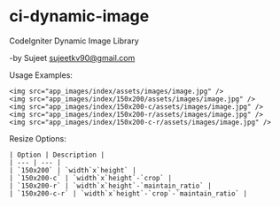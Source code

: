 # ci-dynamic-image
CodeIgniter Dynamic Image Library

-by Sujeet <sujeetkv90@gmail.com>

Usage Examples:

	<img src="app_images/index/assets/images/image.jpg" />
    <img src="app_images/index/150x200/assets/images/image.jpg" />
    <img src="app_images/index/150x200-c/assets/images/image.jpg" />
    <img src="app_images/index/150x200-r/assets/images/image.jpg" />
    <img src="app_images/index/150x200-c-r/assets/images/image.jpg" />

Resize Options:

    | Option | Description |
	| --- | --- |
	| `150x200` | `width`x`height` |
    | `150x200-c` | `width`x`height`-`crop` |
    | `150x200-r` | `width`x`height`-`maintain_ratio` |
    | `150x200-c-r` | `width`x`height`-`crop`-`maintain_ratio` |

